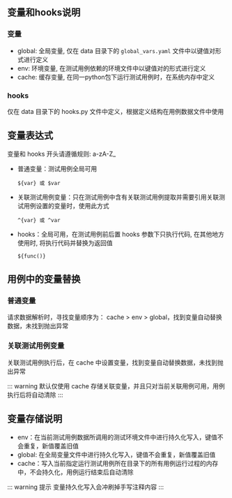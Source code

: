 ## 变量和hooks说明

### 变量

- global: 全局变量, 仅在 data 目录下的 `global_vars.yaml` 文件中以键值对形式进行定义
- env: 环境变量, 在测试用例依赖的环境文件中以键值对的形式进行定义
- cache: 缓存变量, 在同一python包下运行测试用例时，在系统内存中定义

### hooks

仅在 data 目录下的 hooks.py 文件中定义，根据定义结构在用例数据文件中使用

## 变量表达式

变量和 hooks 开头请遵循规则: a-zA-Z_

- 普通变量：测试用例全局可用

   ```text
   ${var} 或 $var
   ```

- 关联测试用例变量：只在测试用例中含有关联测试用例提取并需要引用关联测试用例设置的变量时，使用此方式

   ```text
   ^{var} 或 ^var
   ```

- hooks：全局可用，在测试用例前后置 hooks 参数下只执行代码, 在其他地方使用时, 将执行代码并替换为返回值

   ```text
   ${func()}
   ```

## 用例中的变量替换

### 普通变量

请求数据解析时，寻找变量顺序为： cache > env > global，找到变量自动替换数据，未找到抛出异常

### 关联测试用例变量

关联测试用例执行后，在 cache 中设置变量，找到变量自动替换数据，未找到抛出异常

::: warning
默认仅使用 cache 存储关联变量，并且只对当前关联用例可用，用例执行后将自动清除
:::

## 变量存储说明

- env：在当前测试用例数据所调用的测试环境文件中进行持久化写入，键值不会重复，新值覆盖旧值
- global: 在全局变量文件中进行持久化写入，键值不会重复，新值覆盖旧值
- cache：写入当前指定运行测试用例所在目录下的所有用例运行过程的内存中，不会持久化，用例运行结束后自动清除

::: warning 提示
变量持久化写入会冲刷掉手写注释内容
:::
